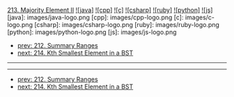 [213. Majority Element II](https://leetcode.com/problems/majority-element-ii/)
[![java]](https://github.com/leetcode-study-group/leetcode-java-solutions/blob/master/213-majority-element-ii.md)
[![cpp]](https://github.com/leetcode-study-group/leetcode-cpp-solutions/blob/master/213-majority-element-ii.md)
[![c]](https://github.com/leetcode-study-group/leetcode-c-solutions/blob/master/213-majority-element-ii.md)
[![csharp]](https://github.com/leetcode-study-group/leetcode-csharp-solutions/blob/master/213-majority-element-ii.md)
[![ruby]](https://github.com/leetcode-study-group/leetcode-ruby-solutions/blob/master/213-majority-element-ii.md)
[![python]](https://github.com/leetcode-study-group/leetcode-python-solutions/blob/master/213-majority-element-ii.md)
[![js]](https://github.com/leetcode-study-group/leetcode-js-solutions/blob/master/213-majority-element-ii.md)
[java]: images/java-logo.png
[cpp]: images/cpp-logo.png
[c]: images/c-logo.png
[csharp]: images/csharp-logo.png
[ruby]: images/ruby-logo.png
[python]: images/python-logo.png
[js]: images/js-logo.png

- [prev: 212. Summary Ranges](212-summary-ranges.md)
- [next: 214. Kth Smallest Element in a BST](214-kth-smallest-element-in-a-bst.md)

---


---

- [prev: 212. Summary Ranges](212-summary-ranges.md)
- [next: 214. Kth Smallest Element in a BST](214-kth-smallest-element-in-a-bst.md)

